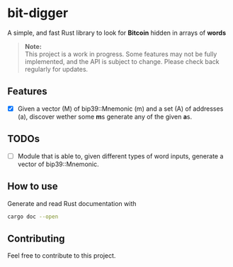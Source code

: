 # bit-digger
A simple, and fast Rust library to look for **Bitcoin** hidden in arrays of **words**

> **Note:**  
> This project is a work in progress. Some features may not be fully implemented, and the API is subject to change. Please check back regularly for updates.

## Features
- [x] Given a vector (M) of bip39::Mnemonic (m) and a set (A) of addresses (a), discover wether some **m**s generate any of the given **a**s.

## TODOs
- [ ] Module that is able to, given different types of word inputs, generate a vector of bip39::Mnemonic.

## How to use
Generate and read Rust documentation with
```sh
cargo doc --open
```

## Contributing
Feel free to contribute to this project.